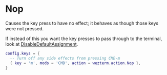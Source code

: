 # Nop

Causes the key press to have no effect; it behaves as though those
keys were not pressed.

If instead of this you want the key presses to pass through to
the terminal, look at [DisableDefaultAssignment](DisableDefaultAssignment.md).

```lua
config.keys = {
  -- Turn off any side effects from pressing CMD-m
  { key = 'm', mods = 'CMD', action = wezterm.action.Nop },
}
```

